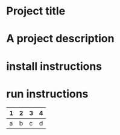 # Project title
# A project description
# install instructions
# run instructions
| 1 | 2 | 3 | 4 |
| - | - | - |:-:|
| a | b | c | d |
